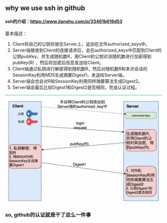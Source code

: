 ## why we use ssh in github

#### ssh的介绍：https://www.jianshu.com/p/33461b619d53

基本描述：

1. Client将自己的公钥存放在Server上，追加在文件authorized_keys中。
2. Server端接收到Client的连接请求后，会在authorized_keys中匹配到Client的公钥pubKey，并生成随机数R，用Client的公钥对该随机数进行加密得到pubKey(R)
    ，然后将加密后信息发送给Client。
3. Client端通过私钥进行解密得到随机数R，然后对随机数R和本次会话的SessionKey利用MD5生成摘要Digest1，发送给Server端。
4. Server端会也会对R和SessionKey利用同样摘要算法生成Digest2。
5. Server端会最后比较Digest1和Digest2是否相同，完成认证过程。

<img src="ssh.assets/image-20200719160146454.png" alt="image-20200719160146454" style="zoom:50%;" />



### so, github的认证就是干了这么一件事

### 





